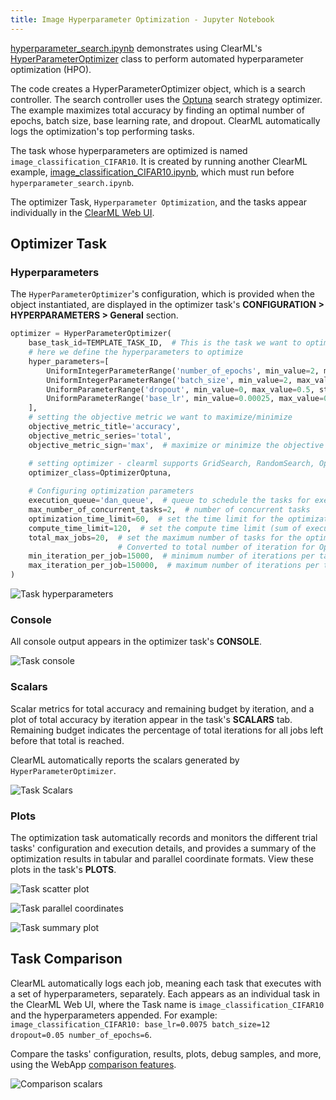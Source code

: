 ```yaml
---
title: Image Hyperparameter Optimization - Jupyter Notebook
---
```


[hyperparameter_search.ipynb](https://github.com/allegroai/clearml/blob/master/examples/frameworks/pytorch/notebooks/image/hyperparameter_search.ipynb) 
demonstrates using ClearML's [HyperParameterOptimizer](../../../../../references/sdk/hpo_optimization_hyperparameteroptimizer.md)
class to perform automated hyperparameter optimization (HPO). 

The code creates a HyperParameterOptimizer object, which is a search controller. The search controller uses the
[Optuna](../../../../../references/sdk/hpo_optuna_optuna_optimizeroptuna.md) search strategy optimizer. 
The example maximizes total accuracy by finding an optimal number of epochs, batch size, base learning rate, and dropout. ClearML 
automatically logs the optimization's top performing tasks.

The task whose hyperparameters are optimized is named `image_classification_CIFAR10`. It is created by running another 
ClearML example, [image_classification_CIFAR10.ipynb](https://github.com/allegroai/clearml/blob/master/examples/frameworks/pytorch/notebooks/image/image_classification_CIFAR10.ipynb), 
which must run before `hyperparameter_search.ipynb`.

The optimizer Task, `Hyperparameter Optimization`, and the tasks appear individually in the [ClearML Web UI](../../../../../webapp/webapp_overview.md).

## Optimizer Task

### Hyperparameters

The `HyperParameterOptimizer`'s configuration, which is provided when the object instantiated, are displayed in the 
optimizer task's **CONFIGURATION > HYPERPARAMETERS > General** section.

```python
optimizer = HyperParameterOptimizer(
    base_task_id=TEMPLATE_TASK_ID,  # This is the task we want to optimize
    # here we define the hyperparameters to optimize
    hyper_parameters=[
        UniformIntegerParameterRange('number_of_epochs', min_value=2, max_value=12, step_size=2),
        UniformIntegerParameterRange('batch_size', min_value=2, max_value=16, step_size=2),
        UniformParameterRange('dropout', min_value=0, max_value=0.5, step_size=0.05),
        UniformParameterRange('base_lr', min_value=0.00025, max_value=0.01, step_size=0.00025),
    ],
    # setting the objective metric we want to maximize/minimize
    objective_metric_title='accuracy',
    objective_metric_series='total',
    objective_metric_sign='max',  # maximize or minimize the objective metric

    # setting optimizer - clearml supports GridSearch, RandomSearch, OptimizerBOHB and OptimizerOptuna
    optimizer_class=OptimizerOptuna,
    
    # Configuring optimization parameters
    execution_queue='dan_queue',  # queue to schedule the tasks for execution
    max_number_of_concurrent_tasks=2,  # number of concurrent tasks
    optimization_time_limit=60,  # set the time limit for the optimization process
    compute_time_limit=120,  # set the compute time limit (sum of execution time on all machines)
    total_max_jobs=20,  # set the maximum number of tasks for the optimization. 
                        # Converted to total number of iteration for OptimizerBOHB
    min_iteration_per_job=15000,  # minimum number of iterations per task, till early stopping
    max_iteration_per_job=150000,  # maximum number of iterations per task
)
```

![Task hyperparameters](../../../../../img/examples_hyperparameter_search_01.png)

### Console

All console output appears in the optimizer task's **CONSOLE**.

![Task console](../../../../../img/examples_hyperparameter_search_03.png)

### Scalars

Scalar metrics for total accuracy and remaining budget by iteration, and a plot of total accuracy by iteration appear in the 
task's **SCALARS** tab. Remaining budget indicates the percentage of total iterations for all jobs left before that total is reached.

ClearML automatically reports the scalars generated by `HyperParameterOptimizer`.

![Task Scalars](../../../../../img/examples_hyperparameter_search_04.png)

### Plots

The optimization task automatically records and monitors the different trial tasks' configuration and execution details, and 
provides a summary of the optimization results in tabular and parallel coordinate formats. View these plots in the task's 
**PLOTS**. 

![Task scatter plot](../../../../../img/examples_hyperparameter_search_05.png)

![Task parallel coordinates](../../../../../img/examples_hyperparameter_search_02a.png)

![Task summary plot](../../../../../img/examples_hyperparameter_search_02b.png)

## Task Comparison

ClearML automatically logs each job, meaning each task that executes with a set of hyperparameters, separately. Each appears as an individual task in the ClearML Web UI, where the Task name is `image_classification_CIFAR10` and the hyperparameters appended.
For example: `image_classification_CIFAR10: base_lr=0.0075 batch_size=12 dropout=0.05 number_of_epochs=6`.

Compare the tasks' configuration, results, plots, debug samples, and more, using the WebApp [comparison features](../../../../../webapp/webapp_exp_comparing.md).

![Comparison scalars](../../../../../img/examples_hyperparameter_search_09.png)
